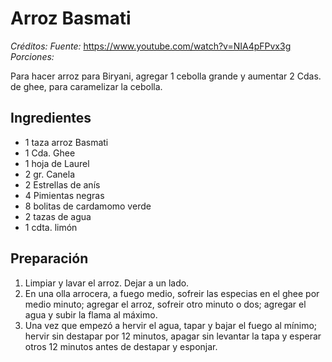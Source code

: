 # Arroz Basmati

*Créditos:*
*Fuente:* https://www.youtube.com/watch?v=NIA4pFPvx3g
*Porciones:*

Para hacer arroz para Biryani, agregar 1 cebolla grande y aumentar 2 Cdas. de ghee, para caramelizar la cebolla.

## Ingredientes

- 1 taza arroz Basmati
- 1 Cda. Ghee
- 1 hoja de Laurel
- 2 gr. Canela
- 2 Estrellas de anís
- 4 Pimientas negras
- 8 bolitas de cardamomo verde
- 2 tazas de agua
- 1 cdta. limón

## Preparación

1. Limpiar y lavar el arroz. Dejar a un lado.
2. En una olla arrocera, a fuego medio, sofreir las especias en el ghee por medio minuto; agregar el arroz, sofreir otro minuto o dos; agregar el agua y subir la flama al máximo.
3. Una vez que empezó a hervir el agua, tapar y bajar el fuego al mínimo; hervir sin destapar por 12 minutos, apagar sin levantar la tapa y esperar otros 12 minutos antes de destapar y esponjar.

